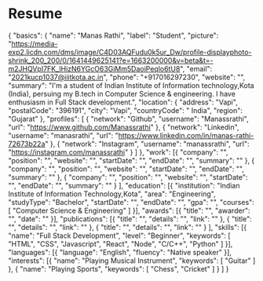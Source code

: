 # Resume
{
    "basics": {
        "name": "Manas Rathi",
        "label": "Student",
        "picture": "https://media-exp2.licdn.com/dms/image/C4D03AQFudu0k5ur_Dw/profile-displayphoto-shrink_200_200/0/1641449625141?e=1663200000&v=beta&t=-m2JHQVpI7FK_lHizN6YGcO63GiMm5DaoiPeqlo6tU8",
        "email": "2021kucp1037@iiitkota.ac.in",
        "phone": "+917016297230",
        "website": "",
        "summary": "I'm a student of Indian Institute of Information technology,Kota (India), persuing my B.tech in Computer Science & engineering. I have enthusiasm in Full Stack development.",
        "location": {
            "address": "Vapi",
            "postalCode": "396191",
            "city": "Vapi",
            "countryCode": " India",
            "region": "Gujarat"
        },
        "profiles": [
            {
                "network": "Github",
                "username": "Manassrathi",
                "url": "https://www.github.com/Manassrathi"
            },
            {
                "network": "Linkedin",
                "username": "manasrathi",
                "url": "https://www.linkedin.com/in/manas-rathi-72673b22a"
            },
            {
                "network": "Instagram",
                "username": "manassrathi",
                "url": "https://instagram.com/manassrathi"
            }
        ]
    },
    "work": [{
            "company": "",
            "position": "",
            "website": "",
            "startDate": "",
            "endDate": "",
            "summary": ""
        },
        {
            "company": "",
            "position": "",
            "website": "",
            "startDate": "",
            "endDate": "",
            "summary": ""
        },
        {
            "company": "",
            "position": "",
            "website": "",
            "startDate": "",
            "endDate": "",
            "summary": ""
        }
    ],
    "education": [{
        "institution": "Indian Institute of Information Technology,Kota",
        "area": "Engineering",
        "studyType": "Bachelor",
        "startDate": "",
        "endDate": "",
        "gpa": "",
        "courses": [
            "Computer Science & Engineering"
        ]
    }],
    "awards": [{
        "title": "",
        "awarder": "",
        "date": ""
    }],
    "publications": [{
            "title": "",
            "details": "",
            "link": ""
        },
        {
            "title": "",
            "details": "",
            "link": ""
        },
        {
            "title": "",
            "details": "",
            "link": ""
        }
    ],
    "skills": [{
        "name": "Full Stack Development",
        "level": "Beginner",
        "keywords": [
            "HTML",
            "CSS",
            "Javascript",
            "React",
            "Node",
            "C/C++",
            "Python"
        ]
    }],
    "languages": [{
        "language": "English",
        "fluency": "Native speaker"
    }],
    "interests": [{
            "name": "Playing Musical Instrument",
            "keywords": [
                "Guitar"
            ]
        },
        {
            "name": "Playing Sports",
            "keywords": [
                "Chess",
                "Cricket"
            ]
        }
    ]
}
